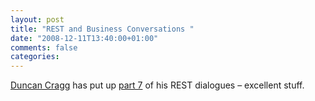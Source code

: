 ```yaml
---
layout: post
title: "REST and Business Conversations "
date: "2008-12-11T13:40:00+01:00"
comments: false
categories: 
---
```


<p><a href="http://duncan-cragg.org/blog/">Duncan Cragg</a> has put up <a href="http://duncan-cragg.org/blog/post/business-conversations-rest-dialogues/">part 7</a> of his REST dialogues – excellent stuff.</p>


